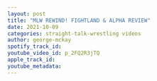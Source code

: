 ```yaml
---
layout: post
title: "MLW REWIND! FIGHTLAND & ALPHA REVIEW"
date: 2021-10-09
categories: straight-talk-wrestling videos
author: george-mckay
spotify_track_id: 
youtube_video_id: p_2FQ2R3jTQ
apple_track_id: 
youtube_metadata: 
---
```

